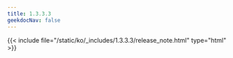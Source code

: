 ```yaml
---
title: 1.3.3.3
geekdocNav: false
---
```

{{< include file="/static/ko/_includes/1.3.3.3/release_note.html" type="html" >}}